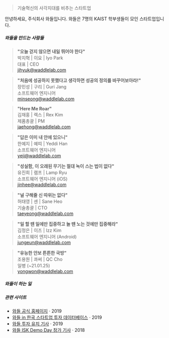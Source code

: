 > ​기술혁신의 사각지대를 비추는 스타트업


안녕하세요, 주식회사 와들입니다. 와들은 7명의 KAIST 학부생들이 모인 스타트업입니다.

##### 와들을 만드는 사람들

> **"오늘 걷지 않으면 내일 뛰어야 한다"**   
  ​박지혁  |  이요  |  Iyo Park  
  ​대표  |  CEO  
  jihyuk@waddlelab.com  
  

> **"처음에 성공하지 못했다고 생각하면 성공의 정의를 바꾸어보아라!"**    
  장민성  |  구리  |  Guri Jang  
  소프트웨어 엔지니어  
  minseong@waddlelab.com  
  

> **"Here Me Roar"**    
  김재홍  |  렉스  |  Rex Kim  
  제품총괄  |  PM  
  jaehong@waddlelab.com  


> **"답은 이미 내 안에 있으니"**     
  한예지  |  예띠  |  Yeddi Han  
  소프트웨어 ​엔지니어  
  yeji@waddlelab.com  


> **"성실함, 이 오래된 무기는 절대 녹이 스는 법이 없다"**     
  유진희  |  램프  |  Lamp Ryu  
  소프트웨어 엔지니어 (iOS)  
  jinhee@waddlelab.com  
  

> **"널 구해줄 신 따위는 없다"**   
  허태영  |  센  |  Sane Heo  
  기술총괄  |  CTO  
  taeyeong@waddlelab.com  


> **"일 할 땐 일에만 집중하고 놀 땐 노는 것에만 집중해라"**     
  ​김정은  |  이즈  |  Izz Kim  
  소프트웨어 엔지니어 (Android)  
  jungeun@waddlelab.com  


> **"유능한 안보 튼튼한 국방"**    
  조용원  |  콰써  |  QC Cho  
  일병 (~21.01.25)  
  yongwon@waddlelab.com  

##### 와들이 하는 일

##### 관련 사이트
- [와들 공식 홈페이지][1] · 2019
- [와들 in 한국 스타트업 투자 데이터베이스][2] · 2019
- [와들 투자 유치 기사][3] · 2019
- [와들 ISK Demo Day 참가 기사][4] · 2018

[1]: https://www.waddlelab.com/
[2]: https://thevc.kr/Waddle
[3]: https://www.venturesquare.net/785518
[4]: https://www.hankyung.com/it/article/201810296756j